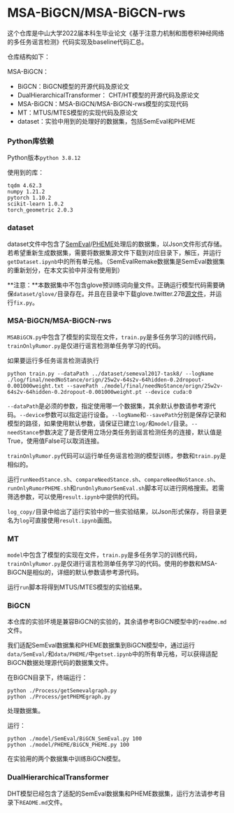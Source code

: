 # MSA-BiGCN/MSA-BiGCN-rws

这个仓库是中山大学2022届本科生毕业论文《基于注意力机制和图卷积神经网络的多任务谣言检测》代码实现及baseline代码汇总。

仓库结构如下：

MSA-BiGCN：

- BiGCN：BiGCN模型的开源代码及原论文
- DualHierarchicalTransformer： CHT/HT模型的开源代码及原论文
- MSA-BiGCN：MSA-BiGCN/MSA-BiGCN-rws模型的实现代码
- MT：MTUS/MTES模型的实现代码及原论文
- dataset：实验中用到的处理好的数据集，包括SemEval和PHEME



### Python库依赖

Python版本`python 3.8.12`

使用到的库：

```
tqdm 4.62.3
numpy 1.21.2
pytorch 1.10.2
scikit-learn 1.0.2
torch_geometric 2.0.3
```



### dataset

dataset文件中包含了[SemEval](https://alt.qcri.org/semeval2017/task8/index.php?id=data-and-tools)/[PHEME](https://figshare.com/articles/dataset/PHEME_dataset_for_Rumour_Detection_and_Veracity_Classification/6392078)处理后的数据集，以Json文件形式存储。若希望重新生成数据集，需要将数据集源文件下载到对应目录下，解压，并运行`getDataset.ipynb`中的所有单元格。（SemEvalRemake数据集是SemEval数据集的重新划分，在本文实验中并没有使用到）

**注意：**本数据集中不包含glove预训练词向量文件。正确运行模型代码需要确保`dataset/glove/`目录存在。并且在目录中下载glove.twitter.27B[源文件](https://nlp.stanford.edu/projects/glove/)，并运行`fix.py`。



### MSA-BiGCN/MSA-BiGCN-rws

`MSABiGCN.py`中包含了模型的实现在文件，`train.py`是多任务学习的训练代码，`trainOnlyRumor.py`是仅进行谣言检测单任务学习的代码。

如果要运行多任务谣言检测请执行

```shell
python train.py --dataPath ../dataset/semeval2017-task8/ --logName ./log/final/needNoStance/orign/25w2v-64s2v-64hidden-0.2dropout-0.001000weight.txt --savePath ./model/final/needNoStance/orign/25w2v-64s2v-64hidden-0.2dropout-0.001000weight.pt --device cuda:0
```

`--dataPath`是必须的参数，指定使用哪一个数据集，其余默认参数请参考源代码。`--device`参数可以指定运行设备。`--logName`和`--savePath`分别是保存记录和模型的路径，如果使用默认参数，请保证已建立`log/`和`model/`目录。`--needStance`参数决定了是否使用立场分类任务到谣言检测任务的连接，默认值是True，使用值False可以取消连接。

`trainOnlyRumor.py`代码可以运行单任务谣言检测的模型训练，参数和`train.py`是相似的。

运行`runNeedStance.sh`、`compareNeedStance.sh`、`compareNeedNoStance.sh`、`runOnlyRumorPHEME.sh`和`runOnlyRumorSemEval.sh`脚本可以进行网格搜索。若需筛选参数，可以使用`result.ipynb`中提供的代码。

`log_copy/`目录中给出了运行实验中的一些实验结果，以Json形式保存，将目录更名为`log`可直接使用`result.ipynb`画图。



### MT

`model`中包含了模型的实现在文件，`train.py`是多任务学习的训练代码，`trainOnlyRumor.py`是仅进行谣言检测单任务学习的代码。使用的参数和MSA-BiGCN是相似的，详细的默认参数请参考源代码。

运行`run`脚本将得到MTUS/MTES模型的实验结果。



### BiGCN

本仓库的实验环境是兼容BiGCN的实验的，其余请参考BiGCN模型中的`readme.md`文件。

我们适配SemEval数据集和PHEME数据集到BiGCN模型中，通过运行`data/SemEval/`和`data/PHEME/`中`getset.ipynb`中的所有单元格，可以获得适配BiGCN数据处理源代码的数据集文件。

在BiGCN目录下，终端运行：

```shell
python ./Process/getSemevalgraph.py
python ./Process/getPHEMEgraph.py
```

处理数据集。

运行：

```shell
python ./model/SemEval/BiGCN_SemEval.py 100
python ./model/PHEME/BiGCN_PHEME.py 100
```

在实验用的两个数据集中训练BiGCN模型。



### DualHierarchicalTransformer

DHT模型已经包含了适配的SemEval数据集和PHEME数据集，运行方法请参考目录下`README.md`文件。